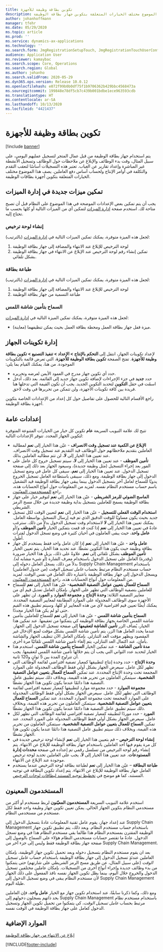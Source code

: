 ```yaml
---
title: تكوين بطاقة وظيفة للأجهزة
description: يصف هذا الموضوع مختلف الخيارات المتعلقة بتكوين جهاز بطاقة الوظيفة.
author: johanhoffmann
manager: tfehr
ms.date: 05/29/2020
ms.topic: article
ms.prod: ''
ms.service: dynamics-ax-applications
ms.technology: ''
ms.search.form: JmgRegistrationSetupTouch, JmgRegistrationTouchUserConfiguration
audience: Application User
ms.reviewer: kamaybac
ms.search.scope: Core, Operations
ms.search.region: Global
ms.author: johanho
ms.search.validFrom: 2020-05-29
ms.dyn365.ops.version: Release 10.0.12
ms.openlocfilehash: e072f99b0b0df75f1b9706362b429bbc4568473a
ms.sourcegitcommit: 199848e78df5cb7c439b001bdbe1ece963593cdb
ms.translationtype: HT
ms.contentlocale: ar-SA
ms.lasthandoff: 10/13/2020
ms.locfileid: "4421437"
---
```

# <a name="configure-job-card-for-devices"></a>تكوين بطاقة وظيفة للأجهزة

[!include [banner](../includes/banner.md)]

يتم استخدام جهاز بطاقة الوظيفة من قبل عمال المتجر لتسجيل عمليهم اليومي، على سبيل المثال، وقت بدء الوظائف والإبلاغ عن ملاحظات حول الوظائف وتسجيل الأنشطة غير المباشرة وإعداد تقارير عن الغياب. تعتبر هذه التسجيلات أساسًا لتعقب التقدم والتكلفة في أوامر الإنتاج ولحساب أساس دفع العاملين. يصف هذا الموضوع مختلف الخيارات المتعلقة بتكوين أجهزة بطاقات الوظيفة.

## <a name="enable-new-features-in-feature-management"></a>تمكين ميزات جديدة في إدارة الميزات

يجب أن يتم تمكين بعض الإعدادات الموضحة في هذا الموضوع على النظام قبل أن تصبح متاحة لك. استخدم صفحة [إدارة الميزات](../../fin-ops-core/fin-ops/get-started/feature-management/feature-management-overview.md) لتمكين أي من الميزات التالية أو كلها بحسب ما تحتاج إليه.

### <a name="generate-license-plate"></a>إنشاء لوحة ترخيص

لجعل هذه الميزة متوفرة، يمكنك تمكين الميزات التالية في [إدارة الميزات](../../fin-ops-core/fin-ops/get-started/feature-management/feature-management-overview.md) (بالترتيب):

1. لوحة الترخيص للإبلاغ عند الانتهاء والمضافة إلى ‏‫جهاز بطاقة الوظيفة‬
1. تمكين إنشاء رقم لوحة الترخيص عند الإبلاغ عن الانتهاء في ‏‫جهاز بطاقة الوظيفة‬ بشكل تلقائي.

### <a name="print-label"></a>طباعة بطاقة

لجعل هذه الميزة متوفرة، يمكنك تمكين الميزات التالية في [إدارة الميزات](../../fin-ops-core/fin-ops/get-started/feature-management/feature-management-overview.md) (بالترتيب):

1. لوحة الترخيص للإبلاغ عند الانتهاء والمضافة إلى ‏‫جهاز بطاقة الوظيفة‬
1. طباعة التسمية من جهاز بطاقة الوظيفة

### <a name="allow-locking-of-touch-screen"></a>السماح بتأمين شاشة اللمس

لجعل هذه الميزة متوفرة، يمكنك تمكين الميزة التالية في [إدارة الميزات](../../fin-ops-core/fin-ops/get-started/feature-management/feature-management-overview.md):

- (معاينة) ميزة قفل جهاز بطاقة العمل ومحطة بطاقة العمل بحيث يمكن تنظيفهما.

## <a name="manage-your-device-configurations"></a>إدارة تكوينات الجهاز

لإعداد تكوينات الجهاز، انتقل إلى **التحكم بالإنتاج > الإعداد > ‏‫تنفيذ التصنيع‬ > ‏‫تكوين بطاقة وظيفة للأجهزة**. تفتح الصفحة **تكوين بطاقة الوظيفة للأجهزة**، التي تعرض قائمة بالتكوينات الموجودة. من هنا، يمكنك القيام بما يلي: 

- حدد أي تكوين جهاز مدرج في العمود الأيمن لعرضه وتحريره.
- حدد **جديد** في جزء الإجراءات لإضافة تكوين جهاز جديد إلى القائمة. بعد ذلك، أدخل اسمًت في حقل **التكوين** لتحديد التكوين الجديد. يجب أن تكون القيمة التي تدخلها هنا فريدة بين كافة تكوينات الأجهزة، ولن تتمكن من تحريرها في وقت لاحق.

راجع الأقسام التالية للحصول على تفاصيل حول كل إعداد من الإعدادات الخاصة بتكوين أجهزة بطاقة الوظيفة.

## <a name="general-settings"></a>إعدادات عامة

تتيح لك علامة التبويب السريعة **عام** تكوين كل خيار من الخيارات المتنوعة المتوفرة لتكوين الجهاز المحدد. تتوفر الإعدادات التالية:

- **الإبلاغ عن الكمية عند تسجيل وقت الانصراف‬** - عيّن هذا الخيار إلى **نعم** لمطالبة العاملين بتقديم ملاحظاتهم حول الوظائف قيد التقديم عند تسجيل وقت الانصراف. عند تعيين هذا الخيار إلى **لا**، لن تتم مطالبه العاملين بذلك.
- **تأمين الموظف** - عند تعيين هذا الخيار إلى **لا**، سيتم تسجيل خروج كل عامل على الفور بعد إجراء التسجيل (مثل وظيفة جديدة)، وسيعود الجهاز بعد ذلك إلى صفحة تسجيل الدخول. عند تعيين هذا الخيار إلى **نعم**، سيقى كل عامل في وضع تسجيل الدخول إلى جهاز بطاقة الوظيفة. ومع ذلك، سيبقى باستطاعة العامل تسجيل الخروج يدويًا للسماح لعامل آخر بتسجيل الدخول بينما يبقى جهاز بطاقة الوظيفة قيد التشغيل باسم حساب مستخدم النظام نفسه. لمزيد من المعلومات حول أنواع الحسابات هذه، راجع [المستخدمون المعيّنون](#assigned-users).
- **الماسح الضوئي للرمز الشريطي** - عيّن هذا الخيار إلى **نعم** لتوفير خيار على جهاز بطاقة الوظيفة يسمح للعاملين بتسجيل بداية وظيفة جديدة من خلال مسح الرمز الشريطي.
- **استخدام الوقت الفعلي للتسجيل** - عيّن هذا الخيار إلى **نعم** لتعيين الوقت لكل تسجيل جديد بحيث يكون مساويًا للوقت الدقيق الذي تم فيه إرسال التسجيل بواسطة العامل. يمكنك تعيين هذا الخيار إلى **لا** لاستخدام وقت تسجيل الدخول بدلاً من ذلك. سترغب عادةً في تعيين هذا الخيار إلى **نعم** إذا كنت قد قمت بتمكين الخيار **تأمين الموظف** و/أو **عامل واحد**، حيث يبقى العاملون في أحيان كثيرة في وضع تسجل الدخول لفترات أطول.
- **عامل واحد** - عيّن هذا الخيار إلى **نعم** إذا كان عامل واحد فقط يستخدم كل جهاز بطاقة وظيفة حيث يكون هذا التكوين نشطًا. عند تحديد هذا الخيار، يتم تعيين الخيار **تأمين الموظف** بشكل تلقائي إلى **نعم**. علاوةً على ذلك، يزيل هذا الخيار ضرورة (وقدرة) العامل على تسجيل الدخول باستخدام معرف الشارة (أو شيء مشابه له). بدلاً من ذلك، يسجل العامل دخوله إلى Supply Chain Management باستخدام حساب مستخدم النظام مرتبط بحساب *عامل تسجيل الوقت* (من جدول *العاملين*) ويسجل الدخول إلى جهاز بطاقة الوظيفة باعتباره ذلك العامل في نفس الوقت.  لمزيد من المعلومات حول أنواع الحسابات هذه، راجع [المستخدمون المعيّنون](#assigned-users).
- **السماح للعمال بتعيين عوامل التصفية الشخصية**- عيّن هذا الخيار إلى **نعم** للسماح للعاملين بتصفية الوظائف التي تظهر على الجهاز. بإمكان العامل تعديل قيم أي من معايير التصفية الثلاثة: **وحدة الإنتاج** و **مجموعة الموارد** و **المورد**. لن تظهر على الأجهزة سوى الوظائف المجدولة على الموارد المطابقة لمعايير التصفية المحددة. يمكنك أيضًا تعيين قيم افتراضية لأي من هذه المعايير أو كلها، وسيتم تطبيق هذه القيم حتى لو لم يكن هذا الخيار محددًا.
- **السماح بتأمين شاشة‬ اللمس** - عيّن هذا الخيار إلى **نعم** للسماح للعاملين بتأمين شاشة اللمس الخاصة بجهاز بطاقة الوظيفة كي يتمكنوا من تعقيمها. عند تمكين هذا الخيار، يُضاف الزر **تأمين الشاشة لتعقيمها** إلى صفحة تسجيل الدخول إلى الجهاز. عندما يحدد العامل هذا الزر، يتم تأمين شاشة اللمس بشكل مؤقت لمنع الإدخال غير المقصود ويظهر مؤقت العد التنازلي. بإمكان العامل الآن تنظيف الجهاز والشاشة بأمان. عند اكتمال العد التنازلي، يتم إلغاء تأمين شاشة اللمس تلقائيًا مرة أخرى.
- **مدة تأمين الشاشة** - عند تمكين الخيار **السماح بتأمين شاشة اللمس**، استخدم هذا الخيار لتحديد عدد الثواني التي يجب أن يتم خلالها تأمين شاشة اللمس لتعقيمها. يجب أن تتراوح المدة بين 5 ثوانٍ و120 ثانية.
- **وحدة الإنتاج** - حدد وحدة إنتاج لتطبيقها كمعيار تصفية افتراضي لقائمة الوظائف التي تظهر لكل عامل. سيعرض الجهاز بشكل أولي فقط الوظائف المجدولة على الموارد المجمعة تحت وحدة الإنتاج المحددة. عند تمكين **السماح للعمال بتعيين عوامل التصفية الشخصية**، سيتمكن العاملون من تحرير هذه القيمة، وبخلاف ذلك سيتم تطبيق عامل التصفية هذا دائمًا عندما يكون تكوين هذا الجهاز نشطًا.
- **مجموعة الموارد** - حدد مجموعة موارد لتطبيقها كمعيار تصفية افتراضي لقائمة الوظائف التي تظهر لكل عامل. سيعرض الجهاز بشكل أولي فقط الوظائف المجدولة على الموارد المجمعة تحت مجموعة الموارد المحددة. عند تمكين **السماح للعمال بتعيين عوامل التصفية الشخصية**، سيتمكن العاملون من تحرير هذه القيمة، وبخلاف ذلك سيتم تطبيق عامل التصفية هذا دائمًا عندما يكون تكوين هذا الجهاز نشطًا.
- **المورد** - حدد موردًا لتطبيقه كمعيار تصفية افتراضي لقائمة الوظائف التي تظهر لكل عامل. سيعرض الجهاز بشكل أولي فقط الوظائف المجدولة على المورد المحدد. عند تمكين **السماح للعمال بتعيين عوامل التصفية الشخصية**، سيتمكن العاملون من تحرير هذه القيمة، وبخلاف ذلك سيتم تطبيق عامل التصفية هذا دائمًا عندما يكون تكوين هذا الجهاز نشطًا.
- **إنشاء لوحة الترخيص** – قم بتعيين هذا الخيار إلى **نعم** لإنشاء لوحة ترخيص جديدة في كل مرة يقوم فيها أحد العاملين باستخدام جهاز بطاقة الوظيفة للإبلاغ عن الانتهاء. يتم إنشاء رقم لوحة الترخيص من تسلسل رقمي تم إعداده في صفحة **محددات إدارة المستودعات**. عند تعيين هذا الخيار إلى **لا**، يجب على العاملين تحديد لوحة ترخيص موجودة عند الإبلاغ عن الانتهاء.
- **طباعة البطاقة** – عيّن هذا الخيار إلى **نعم** لطباعة بطاقة لوحة الترخيص عندما يستخدم العامل جهاز بطاقة الوظيفة للإبلاغ عن الانتهاء. يتم إعداد تكوين البطاقة في توجيه المستند، كما هو موضح في [تخطيط توجيه المستند لبطاقات لوحات الترخيص‬](../warehousing/document-routing-layout-for-license-plates.md).

<a name="assigned-users"></a>

## <a name="assigned-users"></a>المستخدمون المعينون

استخدم علامة التبويب السريعة **المستخدمون المعيّنون** لربط مستخدم أو أكثر من مستخدمي النظام بتكوين الجهاز الحالي. يمكن تعيين تكوين جهاز وظيفة واحد فقط لكل مستخدم من مستخدمي النظام.

عند إعداد جهاز، يقوم عامل تقنية المعلومات عادةً بتسجيل الدخول إلى Supply Chain Management باستخدام حساب مستخدم النظام. وبعد ذلك، يتم تطبيق تكوين جهاز الوظيفة المقترن بمستخدم النظام هذا طالما بقي مستخدم النظام هذا في وضع تسجل الدخول. عادةً ما تقتصر حسابات مستخدمي النظام هؤلاء على السماح بالوصول إلى صفحة جهاز بطاقة الوظيفة فقط وليس إلى جزء آخر من Supply Chain Management.

بعد ان يقوم مستخدم النظام بتسجيل دخوله وبعد تحميل تكوين جهاز الوظيفة، بإمكان العاملين عندئذٍ تسجيل الدخول إلى جهاز بطاقة الوظيفة باستخدام حساب *عامل تسجيل الوقت* (على سبيل المثال، عن طريق مسح الرمز الشريطي على شارتهم) حتى يتمكنوا من بدء وظائف جديدة وإجراء أنواع أخرى من التسجيلات. بإمكان عاملين مختلفين تسجيل الدخول والخروج خلال اليوم، بينما يظل تكوين الجهاز نفسه نافذ المفعول على ذلك الجهاز لأن مستخدم النظام يبقى في وضع تسجيل الدخول إلى Supply Chain Management طيلة اليوم.

ومع ذلك، وكما ذكرنا سابقًا، عند استخدام تكوين جهاز مع الخيار **عامل واحد**، فإن العاملين بحد ذاتهم يسجلون دخولهم إلى Supply Chain Management باستخدام مستخدم نظام مرتبط بحساب *عامل تسجيل الوقت*، كي يتمكنوا من تحميل تكوين الجهاز وتسجيل الدخول كعامل على جهاز بطاقة الوظيفة في الوقت نفسه.

## <a name="additional-resources"></a>الموارد الإضافية

[إبلاغ عن الانتهاء من جهاز بطاقة الوظيفة](report-finished-job-device.md)


[!INCLUDE[footer-include](../../includes/footer-banner.md)]